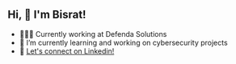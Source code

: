 ## Hi, 👋 I'm Bisrat!
- 🧑🏻‍💻 Currently working at Defenda Solutions
- 🌱 I’m currently learning and working on cybersecurity projects
- 💬 [Let's connect on Linkedin!]([https://www.linkedin.com/in/riccardo-giubilo/](https://www.linkedin.com/in/kbisrat/))

<!---
bisratKura/bisratKura is a ✨ special ✨ repository because its `README.md` (this file) appears on your GitHub profile.
You can click the Preview link to take a look at your changes.
--->
